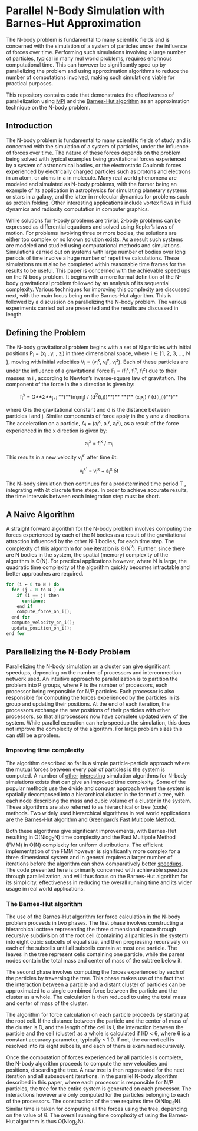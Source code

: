 # Parallel N-Body Simulation with Barnes-Hut Approximation

The N-body problem is fundamental to many scientific fields and is concerned with the simulation of a system of particles under the influence of forces over time. Performing such simulations involving a large number of particles, typical in many real world problems, requires enormous computational time. This can however be significantly sped up by parallelizing the problem and using approximation algorithms to reduce the number of computations involved, making such simulations viable for practical purposes. 

This repository contains code that demonstrates the effectiveness of parallelization using [MPI](https://en.wikipedia.org/wiki/Message_Passing_Interface) and the [Barnes-Hut algorithm](https://en.wikipedia.org/wiki/Barnes%E2%80%93Hut_simulation) as an approximation technique on the N-body problem. 

## Introduction

The N-body problem is fundamental to many scientific fields of study and is concerned with the simulation of a system of particles, under the influence of forces over time. The nature of these forces depends on the problem being solved with typical examples being gravitational forces experienced by a system of astronomical bodies, or the electrostatic Coulomb forces experienced by electrically charged particles such as protons and electrons in an atom, or atoms in a in molecule. Many real world phenomena are modeled and simulated as N-body problems, with the former being an example of its application in astrophysics for simulating planetary systems or stars in a galaxy, and the latter in molecular dynamics for problems such as protein folding. Other interesting applications include vortex flows in fluid dynamics and radiosity computation in computer graphics.

While solutions for 1-body problems are trivial, 2-body problems can be expressed as differential equations and solved using Kepler’s laws of motion. For problems involving three or more bodies, the solutions are either too complex or no known solution exists. As a result such systems are modeled and studied using computational methods and simulations. Simulations carried out on systems with large number of bodies over long periods of time involve a huge number of repetitive calculations. These simulations must also be completed within reasonable time frames for the results to be useful. This paper is concerned with the achievable speed ups on the N-body problem. It begins with a more formal definition of the N-body gravitational problem followed by an analysis of its sequential complexity. Various techniques for improving this complexity are discussed next, with the main focus being on the Barnes-Hut algorithm. This is followed by a discussion on parallelizing the N-body problem. The various experiments carried out are presented and the results are discussed in length.

## Defining the Problem

The N-body gravitational problem begins with a set of
N particles with initial positions P<sub>i</sub> = (x<sub>i</sub> , y<sub>i</sub> , z<sub>i</sub>) in three dimensional space, where i ∈ {1, 2, 3, ..., N }, moving with initial velocities V<sub>i</sub> = (v<sub>i</sub><sup>x</sup>, v<sub>i</sub><sup>y</sup>, v<sub>i</sub><sup>z</sup>). Each of these particles are under the influence of a gravitational force F<sub>i</sub> = (f<sub>i</sub><sup>x</sup>, f<sub>i</sub><sup>y</sup>, f<sub>i</sub><sup>z</sup>) due to their masses m i , according to Newton’s inverse-square law of gravitation. The component of the force in the x direction is given by:

<p style="text-align: center;">f<sub>i</sub><sup>x</sup> = G**Σ**<sub>j≠i</sub> **(**(m<sub>i</sub>m<sub>j</sub>) / (d<sup>2</sup>(i,j))**)** **(** (x<sub>i</sub>x<sub>j</sub>) / (d(i,j))**)**</p>

where G is the gravitational constant and d is the distance between particles i and j. Similar components of force apply in the y and z directions. The acceleration on a particle, A<sub>i</sub> = (a<sub>i</sub><sup>x</sup>, a<sub>i</sub><sup>y</sup>, a<sub>i</sub><sup>z</sup>), as a result of the force experienced in the x direction is given by:

<p style="text-align: center;">a<sub>i</sub><sup>x</sup> = f<sub>i</sub><sup>x</sup> / m<sub>i</sub></p>

This results in a new velocity v<sub>i</sub><sup>x'</sup> after time δt:

<p style="text-align: center;">v<sub>i</sub><sup>x'</sup> = v<sub>i</sub><sup>x</sup> + a<sub>i</sub><sup>x</sup> δt</p>

The N-body simulation then continues for a predetermined time period T , integrating with δt discrete time steps. In order to achieve accurate results, the time intervals between each integration step must be short.

## A Naive Algorithm

A straight forward algorithm for the N-body problem involves computing the forces experienced by each of the N bodies as a result of the gravitational attraction influenced by the other N-1 bodies, for each time step. The complexity of this algorithm for one iteration is Θ(N<sup>2</sup>). Further, since there are N bodies in the system, the spatial (memory) complexity of the algorithm is Θ(N). For practical applications however, where N is large, the quadratic time complexity of the algorithm quickly becomes intractable and better approaches are required.

```c
for (i ← 0 to N ) do
  for (j ← 0 to N ) do
    if (i == j) then
      continue;
    end if
    compute_force_on_i();
  end for
  compute_velocity_on_i();
  update_position_on_i();
end for
```

## Parallelizing the N-Body Problem

Parallelizing the N-body simulation on a cluster can give significant speedups, depending on the number of processors and interconnection network used. An intuitive approach to parallelization is to partition the problem into P groups, where P is the number of processors, each processor being responsible for N/P particles. Each processor is also responsible for computing the forces experienced by the particles in its group and updating their positions. At the end of each iteration, the processors exchange the new positions of their particles with other processors, so that all processors now have complete updated view of the system. While parallel execution can help speedup the simulation, this does not improve the complexity of the algorithm. For large problem sizes this can still be a problem.

### Improving time complexity

The algorithm described so far is a simple particle-particle approach where the mutual forces between every pair of particles is the system is computed. A number of [other](http://www.amara.com/papers/nbody.html) [interesting](http://www.scholarpedia.org/article/N-body) simulation algorithms for N-body simulations exists that can give an improved time complexity. Some of the popular methods use the divide and conquer approach where the system is spatially decomposed into a hierarchical cluster in the form of a tree, with each node describing the mass and cubic volume of a cluster in the system. These algorithms are also referred to as hierarchical or tree (code) methods. Two widely used hierarchical algorithms in real world applications are the [Barnes-Hut](https://en.wikipedia.org/wiki/Barnes%E2%80%93Hut_simulation) algorithm and [Greengard’s Fast Multipole Method](https://en.wikipedia.org/wiki/Fast_multipole_method).

Both these algorithms give significant improvements, with Barnes-Hut resulting in O(Nlog<sub>2</sub>N) time complexity and the Fast Multipole Method (FMM) in O(N) complexity for uniform distributions. The efficient implementation of the FMM however is significantly more complex for a three dimensional system and in general requires a larger number of iterations before the algorithm can show comparatively better [speedups](http://www.cs.cmu.edu/~scandal/papers/dimacs-nbody.html). The code presented here is primarily concerned with achievable speedups through
parallelization, and will thus focus on the Barnes-Hut algorithm for its simplicity, effectiveness in reducing the overall running time and its wider usage in real world applications.

### The Barnes-Hut algorithm

The use of the Barnes-Hut algorithm for force calculation in the N-body problem proceeds in two phases. The first phase involves constructing a hierarchical octtree representing the three dimensional space through recursive subdivision of the root cell (containing all particles in
the system) into eight cubic subcells of equal size, and then progressing recursively on each of the subcells until all subcells contain at most one particle. The leaves in the tree represent cells containing one particle, while the parent nodes contain the total mass and center of mass of the subtree below it.

The second phase involves computing the forces experienced by each of the particles by traversing the tree. This phase makes use of the fact that the interaction between a particle and a distant cluster of particles can be approximated to a single combined force between the particle and the cluster as a whole. The calculation is then reduced to using the total mass and center of mass of the cluster.

The algorithm for force calculation on each particle proceeds by starting at the root cell. If the distance between the particle and the center of mass of the cluster is D, and the length of the cell is l, the interaction between the particle and the cell (cluster) as a whole is calculated if l/D < θ, where θ is a constant accuracy parameter, typically ≤ 1.0. If not, the current cell is resolved into its eight subcells, and each of them is examined recursively.

Once the computation of forces experienced by all particles is complete, the N-body algorithm proceeds to compute the new velocities and positions, discarding the tree. A new tree is then regenerated for the next iteration and all subsequent iterations. In the parallel N-body algorithm described in this paper, where each processor is responsible for N/P particles, the tree for the entire system is generated on each processor. The interactions however are only computed for the particles belonging to each of the processors. The construction of the tree requires time O(Nlog<sub>2</sub>N). Similar time is taken for computing all the forces using the tree, depending on the value of θ. The overall running time complexity of using the Barnes-Hut algorithm is thus O(Nlog<sub>2</sub>N).
